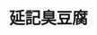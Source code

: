 ---
title: "延記臭豆腐"
description: "延記臭豆腐"
layout: shop
keywords:
  - 美食競賽
  - 台灣美食
  - 美食精選
datePublished: "2025-06-30"
dateModified: "2025-07-03"
city: "台南市"
district: "北區"
address: "台南市北區海安路三段533號"
phone: "0910098199"
geo: "23.010608493924156, 120.19947294466562"
google_map: "https://maps.app.goo.gl/KmnjJVWcw2nkkFDj8"
footinder: "https://footinder.com.tw/%E5%8F%B0%E5%8D%97%E5%B8%82%E5%8C%97%E5%8D%80/110336/"
official: "https://www.facebook.com/p/%E5%BB%B6%E8%A8%98%E8%87%AD%E8%B1%86%E8%85%90-100057585964164/"
award:
  - name: "夜市王"
    year: "2024"
    entries:
      - nightMarket: "花園夜市"
        food_type: "臭豆腐"
        rank: "第五名"

---